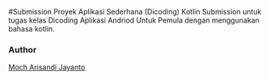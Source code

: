 #Submission Proyek Aplikasi Sederhana (Dicoding) Kotlin
Submission untuk tugas kelas Dicoding Aplikasi Andriod Untuk Pemula dengan menggunakan bahasa kotlin.

### Author
[Moch Arisandi Jayanto](https://github.com/MochArisandiJayanto)


